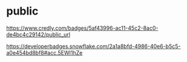 # public

https://www.credly.com/badges/5af43996-ac11-45c2-8ac0-de4bc4c29142/public_url


https://developerbadges.snowflake.com/2a1a8bfd-4986-40e6-b5c5-a0e454bd8bf8#acc.5EWI1hZe


